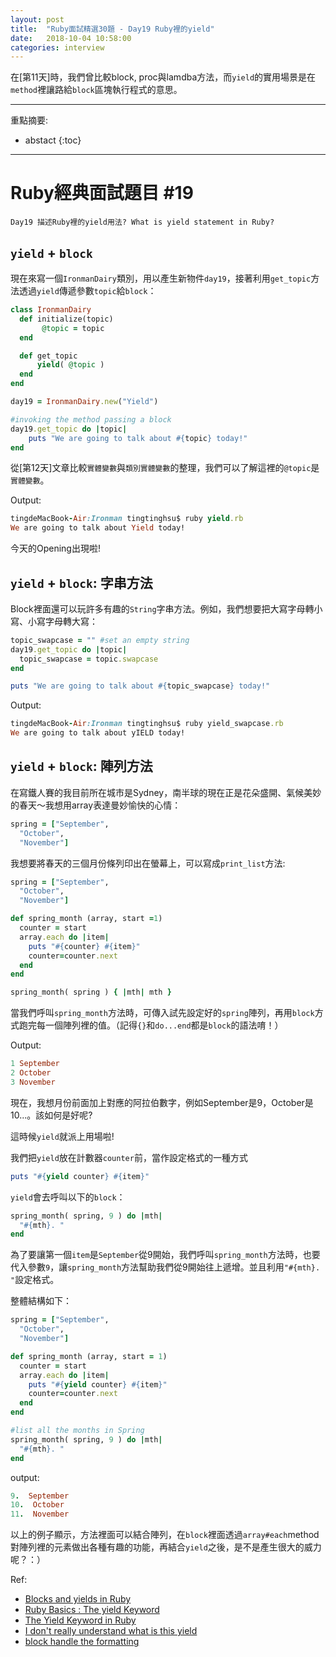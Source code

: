 ```yaml
---
layout: post
title:  "Ruby面試精選30題 - Day19 Ruby裡的yield"
date:   2018-10-04 10:58:00
categories: interview
---
```


在[第11天]時，我們曾比較block, proc與lamdba方法，而`yield`的實用場景是在`method`裡讓路給`block`區塊執行程式的意思。
<!-- more -->

---

重點摘要:
* abstact
{:toc}

---

# Ruby經典面試題目 #19

`Day19 描述Ruby裡的yield用法? What is yield statement in Ruby?`

## `yield` + `block`

現在來寫一個`IronmanDairy`類別，用以產生新物件`day19`，接著利用`get_topic`方法透過`yield`傳遞參數`topic`給`block`：

```ruby
class IronmanDairy
  def initialize(topic)
       @topic = topic
  end

  def get_topic
      yield( @topic )
  end
end

day19 = IronmanDairy.new("Yield")

#invoking the method passing a block
day19.get_topic do |topic|
    puts "We are going to talk about #{topic} today!"
end
```

從[第12天]文章比較`實體變數`與`類別實體變數`的整理，我們可以了解這裡的`@topic`是`實體變數`。

Output:

```ruby
tingdeMacBook-Air:Ironman tingtinghsu$ ruby yield.rb
We are going to talk about Yield today!
```

今天的Opening出現啦!

## `yield` + `block`: 字串方法

Block裡面還可以玩許多有趣的`String`字串方法。例如，我們想要把大寫字母轉小寫、小寫字母轉大寫：

```ruby
topic_swapcase = "" #set an empty string
day19.get_topic do |topic|
  topic_swapcase = topic.swapcase
end

puts "We are going to talk about #{topic_swapcase} today!"
```

Output:

```ruby
tingdeMacBook-Air:Ironman tingtinghsu$ ruby yield_swapcase.rb
We are going to talk about yIELD today!
```

## `yield` + `block`: 陣列方法

在寫鐵人賽的我目前所在城市是Sydney，南半球的現在正是花朵盛開、氣候美妙的春天～我想用array表達曼妙愉快的心情：

```ruby
spring = ["September",
  "October",
  "November"]
```

我想要將春天的三個月份條列印出在螢幕上，可以寫成`print_list`方法:

```ruby
spring = ["September",
  "October",
  "November"]

def spring_month (array, start =1)
  counter = start
  array.each do |item|
    puts "#{counter} #{item}"
    counter=counter.next
  end
end

spring_month( spring ) { |mth| mth }
```

當我們呼叫`spring_month`方法時，可傳入試先設定好的`spring`陣列，再用`block`方式跑完每一個陣列裡的值。（記得`{}`和`do...end`都是`block`的語法唷！）

Output:

```ruby
1 September
2 October
3 November
```

現在，我想月份前面加上對應的阿拉伯數字，例如September是9，October是10...。該如何是好呢?

這時候`yield`就派上用場啦!

我們把`yield`放在計數器`counter`前，當作設定格式的一種方式

```ruby
puts "#{yield counter} #{item}"
```

`yield`會去呼叫以下的`block`：

```ruby
spring_month( spring, 9 ) do |mth|
  "#{mth}. "
end
```

為了要讓第一個`item`是`September`從9開始，我們呼叫`spring_month`方法時，也要代入參數`9`，讓`spring_month`方法幫助我們從9開始往上遞增。並且利用`"#{mth}. "`設定格式。

整體結構如下：

```ruby
spring = ["September",
  "October",
  "November"]

def spring_month (array, start = 1)
  counter = start
  array.each do |item|
    puts "#{yield counter} #{item}"
    counter=counter.next
  end
end

#list all the months in Spring
spring_month( spring, 9 ) do |mth|
  "#{mth}. "
end
```

output:

```ruby
9.  September
10.  October
11.  November
```

以上的例子顯示，方法裡面可以結合陣列，在`block`裡面透過`array#each`method對陣列裡的元素做出各種有趣的功能，再結合`yield`之後，是不是產生很大的威力呢？：）

Ref:

* [Blocks and yields in Ruby](https://stackoverflow.com/questions/3066703/blocks-and-yields-in-ruby)
* [Ruby Basics : The yield Keyword](https://rubyplus.com/articles/4801-Ruby-Basics-The-yield-Keyword)
* [The Yield Keyword in Ruby](https://medium.com/@farsi_mehdi/the-yield-keyword-603a850b8921)
* [I don't really understand what is this yield](https://www.codecademy.com/en/forum_questions/51c72e759c4e9d410501df42)
* [block handle the formatting](http://labs.codecademy.com/BJrB#:workspace)

